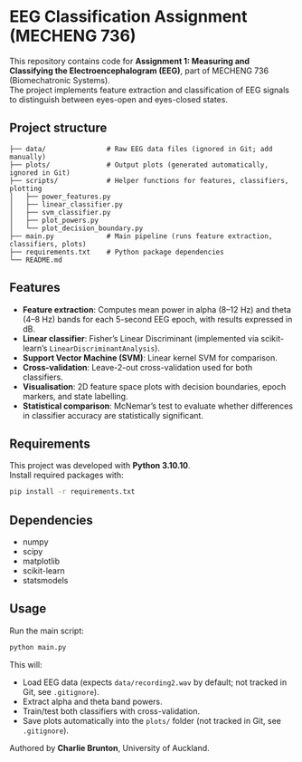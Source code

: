 # EEG Classification Assignment (MECHENG 736)

This repository contains code for **Assignment 1: Measuring and Classifying the Electroencephalogram (EEG)**, part of MECHENG 736 (Biomechatronic Systems).  
The project implements feature extraction and classification of EEG signals to distinguish between eyes-open and eyes-closed states.

## Project structure
```
├── data/               # Raw EEG data files (ignored in Git; add manually)
├── plots/              # Output plots (generated automatically, ignored in Git)
├── scripts/            # Helper functions for features, classifiers, plotting
│   ├── power_features.py
│   ├── linear_classifier.py
│   ├── svm_classifier.py
│   ├── plot_powers.py
│   └── plot_decision_boundary.py
├── main.py             # Main pipeline (runs feature extraction, classifiers, plots)
├── requirements.txt    # Python package dependencies
└── README.md
```

## Features
- **Feature extraction**: Computes mean power in alpha (8–12 Hz) and theta (4–8 Hz) bands for each 5-second EEG epoch, with results expressed in dB.  
- **Linear classifier**: Fisher’s Linear Discriminant (implemented via scikit-learn’s `LinearDiscriminantAnalysis`).  
- **Support Vector Machine (SVM)**: Linear kernel SVM for comparison.  
- **Cross-validation**: Leave-2-out cross-validation used for both classifiers.  
- **Visualisation**: 2D feature space plots with decision boundaries, epoch markers, and state labelling.  
- **Statistical comparison**: McNemar’s test to evaluate whether differences in classifier accuracy are statistically significant.  

## Requirements
This project was developed with **Python 3.10.10**.  
Install required packages with:

```bash
pip install -r requirements.txt
```

## Dependencies
- numpy
- scipy
- matplotlib
- scikit-learn
- statsmodels

## Usage
Run the main script:

```bash
python main.py
```

This will:
- Load EEG data (expects `data/recording2.wav` by default; not tracked in Git, see `.gitignore`).
- Extract alpha and theta band powers.
- Train/test both classifiers with cross-validation.
- Save plots automatically into the `plots/` folder (not tracked in Git, see `.gitignore`).

Authored by **Charlie Brunton**, University of Auckland.
